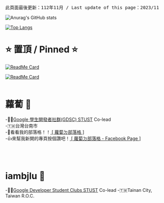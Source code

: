 <pre>此頁面最後更新：112年11月 / Last update of this page：2023/11</pre>
![Anurag's GitHub stats](https://github-readme-stats.vercel.app/api?username=iambjlu&hide=stars,issues)

[![Top Langs](https://github-readme-stats.vercel.app/api/top-langs/?username=iambjlu)](https://github.com/iambjlu)

<h1>⭐️ 置頂 / Pinned ⭐️</h1>

[![ReadMe Card](https://github-readme-stats.vercel.app/api/pin/?username=iambjlu&repo=NoMoreMacOSUpdate)](https://github.com/iambjlu/NoMoreMacOSUpdate)

[![ReadMe Card](https://github-readme-stats.vercel.app/api/pin/?username=iambjlu&repo=dictionary)](https://github.com/iambjlu/dictionary)
<br><br>

<h1>蘿蔔 🥕</h1>
-👨‍💻<a href="https://gdsc-stust.web.app">Google 學生開發者社群(GDSC) STUST</a> Co-lead<br>
-🇹🇼台灣台南市<br>
-📝看看我的部落格！！<a href="https://iambjlu.blogspot.com"> [ 蘿蔔ㄉ部落格 ] </a><br>
-👍來幫我新開的專頁按個讚吧！<a href="https://www.facebook.com/iambjlu.blog"> [ 蘿蔔ㄉ部落格 - Facebook Page ] </a><br>

<br><br>


<h1>iambjlu 🥕</h1>
-👨‍💻<a href="https://gdsc.community.dev/southern-taiwan-university-of-science-and-technology/">Google Developer Student Clubs STUST</a> Co-lead
-🇹🇼Tainan City, Taiwan R.O.C.<br>


